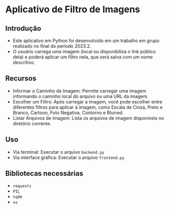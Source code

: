# Aplicativo de Filtro de Imagens

## Introdução
- Este aplicativo em Python foi desenvolvido em um trabalho em grupo realizado no final do período 2023.2.
- O usuário carrega uma imagem (local ou disponibiliza o link público dela) e poderá aplicar um filtro nela, que será salva com um nome descritivo.

## Recursos
- Informar o Caminho da Imagem: Permite carregar uma imagem informando o caminho local do arquivo ou uma URL da imagem.
- Escolher um Filtro: Após carregar a imagem, você pode escolher entre diferentes filtros para aplicar à imagem, como Escala de Cinza, Preto e Branco, Cartoon, Foto Negativa, Contorno e Blurred.
- Listar Arquivos de Imagem: Lista os arquivos de imagem disponíveis no diretório corrente.

## Uso
- Via terminal: Executar o arquivo `backend.py`
- Via interface gráfica: Executar o arquivo `frontend.py`

## Bibliotecas necessárias
- `requests`
- `PIL`
- `tqdm`
- `os`
